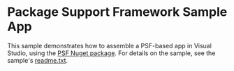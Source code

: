 # Package Support Framework Sample App
This sample demonstrates how to assemble a PSF-based app in Visual Studio, using the [PSF Nuget package](https://www.nuget.org/packages/Microsoft.PackageSupportFramework). 
For details on the sample, see the sample's [readme.txt](PSFSamplePackage/readme.txt).
